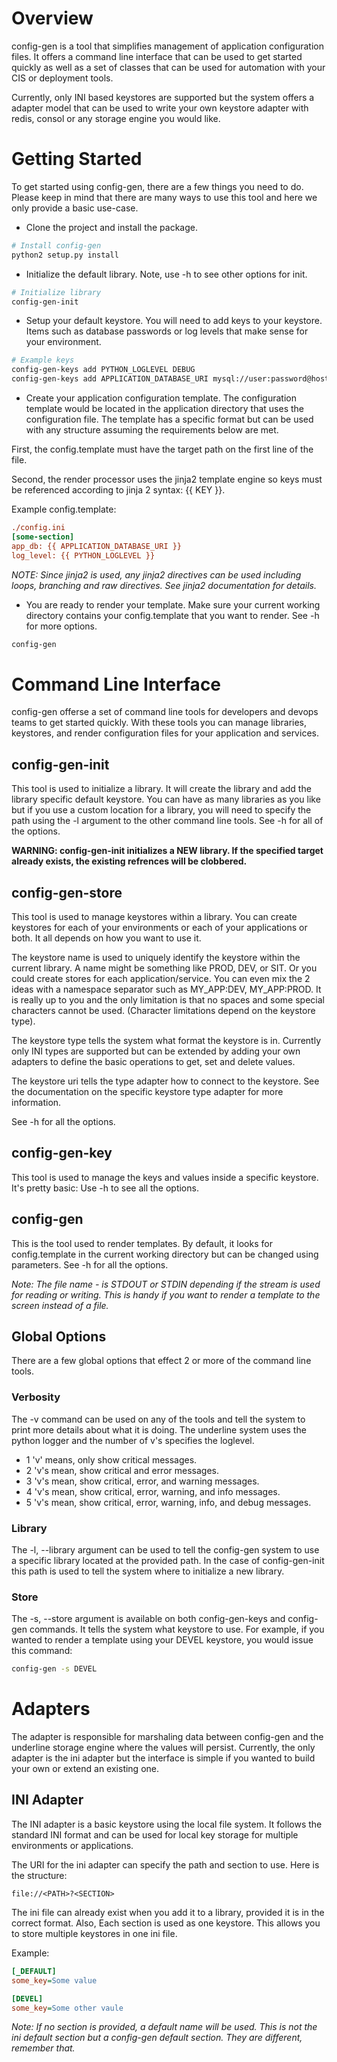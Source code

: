 # Overview
config-gen is a tool that simplifies management of application configuration
files. It offers a command line interface that can be used to get started
quickly as well as a set of classes that can be used for automation with your
CIS or deployment tools.

Currently, only INI based keystores are supported but the system offers a
adapter model that can be used to write your own keystore adapter with redis,
consol or any storage engine you would like.

# Getting Started
To get started using config-gen, there are a few things you need to do. Please
keep in mind that there are many ways to use this tool and here we only provide
a basic use-case.

- Clone the project and install the package.

```bash
# Install config-gen
python2 setup.py install
```

- Initialize the default library. Note, use -h to see other options for init.

```bash
# Initialize library
config-gen-init
```

- Setup your default keystore.
You will need to add keys to your keystore. Items such as database passwords or
log levels that make sense for your environment.

```bash
# Example keys
config-gen-keys add PYTHON_LOGLEVEL DEBUG
config-gen-keys add APPLICATION_DATABASE_URI mysql://user:password@host/app
```

- Create your application configuration template.
The configuration template would be located in the application directory that
uses the configuration file. The template has a specific format but can be used
with any structure assuming the requirements below are met.

First, the config.template must have the target path on the first line of the
file.

Second, the render processor uses the jinja2 template engine so keys must be
referenced according to jinja 2 syntax: {{ KEY }}.

Example config.template:
```ini
./config.ini
[some-section]
app_db: {{ APPLICATION_DATABASE_URI }}
log_level: {{ PYTHON_LOGLEVEL }}
```

_NOTE: Since jinja2 is used, any jinja2 directives can be used including loops,
branching and raw directives. See jinja2 documentation for details._

- You are ready to render your template.
Make sure your current working directory contains your config.template that you
want to render. See -h for more options.

```bash
config-gen
```


# Command Line Interface
config-gen offerse a set of command line tools for developers and devops teams
to get started quickly. With these tools you can manage libraries, keystores,
and render configuration files for your application and services.

## config-gen-init
This tool is used to initialize a library. It will create the library and add
the library specific default keystore.  You can have as many libraries as you
like but if you use a custom location for a library, you will need to specify
the path using the -l argument to the other command line tools. See -h for all
of the options.

__WARNING: config-gen-init initializes a NEW library. If the specified target
already exists, the existing refrences will be clobbered.__

## config-gen-store
This tool is used to manage keystores within a library. You can create
keystores for each of your environments or each of your applications or both.
It all depends on how you want to use it.

The keystore name is used to uniquely identify the keystore within the current
library. A name might be something like PROD, DEV, or SIT. Or you could create
stores for each application/service. You can even mix the 2 ideas with a
namespace separator such as MY_APP:DEV, MY_APP:PROD. It is really up to you and
the only limitation is that no spaces and some special characters cannot be
used. (Character limitations depend on the keystore type).

The keystore type tells the system what format the keystore is in. Currently
only INI types are supported but can be extended by adding your own adapters to
define the basic operations to get, set and delete values.

The keystore uri tells the type adapter how to connect to the keystore. See the
documentation on the specific keystore type adapter for more information.

See -h for all the options.

## config-gen-key
This tool is used to manage the keys and values inside a specific keystore.
It's pretty basic: Use -h to see all the options.


## config-gen
This is the tool used to render templates. By default, it looks for
config.template in the current working directory but can be changed using
parameters. See -h for all the options.

_Note: The file name - is STDOUT or STDIN depending if the stream is used for
reading or writing. This is handy if you want to render a template to the
screen instead of a file._

## Global Options
There are a few global options that effect 2 or more of the command line tools.

### Verbosity
The -v command can be used on any of the tools and tell the system to print
more details about what it is doing. The underline system uses the python
logger and the number of v's specifies the loglevel.

- 1 'v' means, only show critical messages.
- 2 'v's mean, show critical and error messages.
- 3 'v's mean, show critical, error, and warning messages.
- 4 'v's mean, show critical, error, warning, and info messages.
- 5 'v's mean, show critical, error, warning, info, and debug messages.

### Library
The -l, --library argument can be used to tell the config-gen system to use a
specific library located at the provided path. In the case of config-gen-init
this path is used to tell the system where to initialize a new library.

### Store
The -s, --store argument is available on both config-gen-keys and config-gen
commands. It tells the system what keystore to use. For example, if you wanted
to render a template using your DEVEL keystore, you would issue this command:

```bash
config-gen -s DEVEL
```

# Adapters
The adapter is responsible for marshaling data between config-gen and the
underline storage engine where the values will persist. Currently, the only
adapter is the ini adapter but the interface is simple if you wanted to build
your own or extend an existing one.

## INI Adapter
The INI adapter is a basic keystore using the local file system. It follows the
standard INI format and can be used for local key storage for multiple
environments or applications. 

The URI for the ini adapter can specify the path and section to use. Here is
the structure: 

```file://<PATH>?<SECTION>```

The ini file can already exist when you add it to a library, provided it is in
the correct format. Also, Each section is used as one keystore. This allows you
to store multiple keystores in one ini file.

Example:
```ini
[_DEFAULT]
some_key=Some value

[DEVEL]
some_key=Some other vaule
```

_Note: If no section is provided, a default name will be used. This is not the
ini default section but a config-gen default section. They are different,
remember that._
